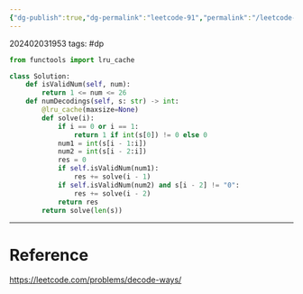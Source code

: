 ```yaml
---
{"dg-publish":true,"dg-permalink":"leetcode-91","permalink":"/leetcode-91/"}
---
```


202402031953
tags: #dp 

```python
from functools import lru_cache

class Solution:
	def isValidNum(self, num):
		return 1 <= num <= 26
	def numDecodings(self, s: str) -> int:
		@lru_cache(maxsize=None)
		def solve(i):
			if i == 0 or i == 1:
				return 1 if int(s[0]) != 0 else 0
			num1 = int(s[i - 1:i])
			num2 = int(s[i - 2:i])
			res = 0
			if self.isValidNum(num1):
				res += solve(i - 1)
			if self.isValidNum(num2) and s[i - 2] != "0":
				res += solve(i - 2)
			return res
		return solve(len(s))
```

---
# Reference

https://leetcode.com/problems/decode-ways/